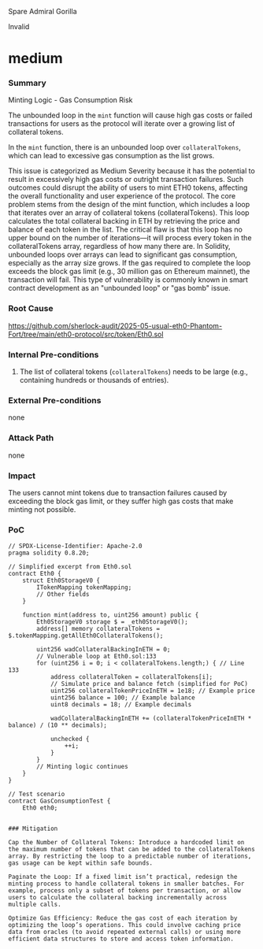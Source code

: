 Spare Admiral Gorilla

Invalid

# medium

### Summary

Minting Logic - Gas Consumption Risk

The unbounded loop in the `mint` function will cause high gas costs or failed transactions for users as the protocol will iterate over a growing list of collateral tokens.

In the `mint` function, there is an unbounded loop over `collateralTokens`, which can lead to excessive gas consumption as the list grows.

This issue is categorized as Medium Severity because it has the potential to result in excessively high gas costs or outright transaction failures. Such outcomes could disrupt the ability of users to mint ETH0 tokens, affecting the overall functionality and user experience of the protocol. The core problem stems from the design of the mint function, which includes a loop that iterates over an array of collateral tokens (collateralTokens). This loop calculates the total collateral backing in ETH by retrieving the price and balance of each token in the list. The critical flaw is that this loop has no upper bound on the number of iterations—it will process every token in the collateralTokens array, regardless of how many there are. In Solidity, unbounded loops over arrays can lead to significant gas consumption, especially as the array size grows. If the gas required to complete the loop exceeds the block gas limit (e.g., 30 million gas on Ethereum mainnet), the transaction will fail. This type of vulnerability is commonly known in smart contract development as an "unbounded loop" or "gas bomb" issue.

### Root Cause

https://github.com/sherlock-audit/2025-05-usual-eth0-Phantom-Fort/tree/main/eth0-protocol/src/token/Eth0.sol

### Internal Pre-conditions

1. The list of collateral tokens (`collateralTokens`) needs to be large (e.g., containing hundreds or thousands of entries).


### External Pre-conditions

none


### Attack Path

none

### Impact

The users cannot mint tokens due to transaction failures caused by exceeding the block gas limit, or they suffer high gas costs that make minting not possible.

### PoC

```solidity
// SPDX-License-Identifier: Apache-2.0
pragma solidity 0.8.20;

// Simplified excerpt from Eth0.sol
contract Eth0 {
    struct Eth0StorageV0 {
        ITokenMapping tokenMapping;
        // Other fields
    }

    function mint(address to, uint256 amount) public {
        Eth0StorageV0 storage $ = _eth0StorageV0();
        address[] memory collateralTokens = $.tokenMapping.getAllEth0CollateralTokens();
        
        uint256 wadCollateralBackingInETH = 0;
        // Vulnerable loop at Eth0.sol:133
        for (uint256 i = 0; i < collateralTokens.length;) { // Line 133
            address collateralToken = collateralTokens[i];
            // Simulate price and balance fetch (simplified for PoC)
            uint256 collateralTokenPriceInETH = 1e18; // Example price
            uint256 balance = 100; // Example balance
            uint8 decimals = 18; // Example decimals
            
            wadCollateralBackingInETH += (collateralTokenPriceInETH * balance) / (10 ** decimals);
            
            unchecked {
                ++i;
            }
        }
        // Minting logic continues
    }
}

// Test scenario
contract GasConsumptionTest {
    Eth0 eth0;


### Mitigation

Cap the Number of Collateral Tokens: Introduce a hardcoded limit on the maximum number of tokens that can be added to the collateralTokens array. By restricting the loop to a predictable number of iterations, gas usage can be kept within safe bounds.

Paginate the Loop: If a fixed limit isn’t practical, redesign the minting process to handle collateral tokens in smaller batches. For example, process only a subset of tokens per transaction, or allow users to calculate the collateral backing incrementally across multiple calls.

Optimize Gas Efficiency: Reduce the gas cost of each iteration by optimizing the loop’s operations. This could involve caching price data from oracles (to avoid repeated external calls) or using more efficient data structures to store and access token information.